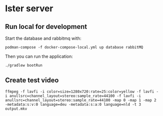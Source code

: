 # Ister server

## Run local for development

Start the database and rabbitmq with:

```shell
podman-compose -f docker-compose-local.yml up database rabbitMQ
```

Then you can run the application:

```shell
./gradlew bootRun
```

## Create test video

```shell
ffmpeg -f lavfi -i color=size=1280x720:rate=25:color=yellow -f lavfi -i anullsrc=channel_layout=stereo:sample_rate=44100 -f lavfi -i anullsrc=channel_layout=stereo:sample_rate=44100 -map 0 -map 1 -map 2 -metadata:s:v:0 language=deu -metadata:s:a:0 language=nld -t 3 output.mkv
```
